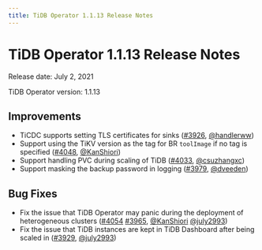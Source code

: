 ```yaml
---
title: TiDB Operator 1.1.13 Release Notes
---
```


# TiDB Operator 1.1.13 Release Notes

Release date: July 2, 2021

TiDB Operator version: 1.1.13

## Improvements

- TiCDC supports setting TLS certificates for sinks ([#3926](https://github.com/pingcap/tidb-operator/pull/3926), [@handlerww](https://github.com/handlerww))
- Support using the TiKV version as the tag for BR `toolImage` if no tag is specified ([#4048](https://github.com/pingcap/tidb-operator/pull/4048), [@KanShiori](https://github.com/KanShiori))
- Support handling PVC during scaling of TiDB ([#4033](https://github.com/pingcap/tidb-operator/pull/4033), [@csuzhangxc](https://github.com/csuzhangxc))
- Support masking the backup password in logging ([#3979](https://github.com/pingcap/tidb-operator/pull/3979), [@dveeden](https://github.com/dveeden))

## Bug Fixes

- Fix the issue that TiDB Operator may panic during the deployment of heterogeneous clusters ([#4054](https://github.com/pingcap/tidb-operator/pull/4054) [#3965](https://github.com/pingcap/tidb-operator/pull/3965), [@KanShiori](https://github.com/KanShiori) [@july2993](https://github.com/july2993))
- Fix the issue that TiDB instances are kept in TiDB Dashboard after being scaled in ([#3929](https://github.com/pingcap/tidb-operator/pull/3929), [@july2993](https://github.com/july2993))
